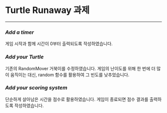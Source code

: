 # **Turtle Runaway 과제**
---
### *Add a timer*
게임 시작과 함께 시간이 0부터 출력되도록 작성하였습니다.
### *Add your Turtle*
기존의 RandomMover 거북이를 수정하였습니다.
게임의 난이도를 위해 한 번에 더 많이 움직이는 대신, random 함수를 활용하여 그 빈도를 낮추었습니다.
### *Add your scoring system*
단순하게 살아남은 시간을 점수로 활용하였습니다.
게임이 종료되면 점수 결과를 출력하도록 작성하였습니다.

